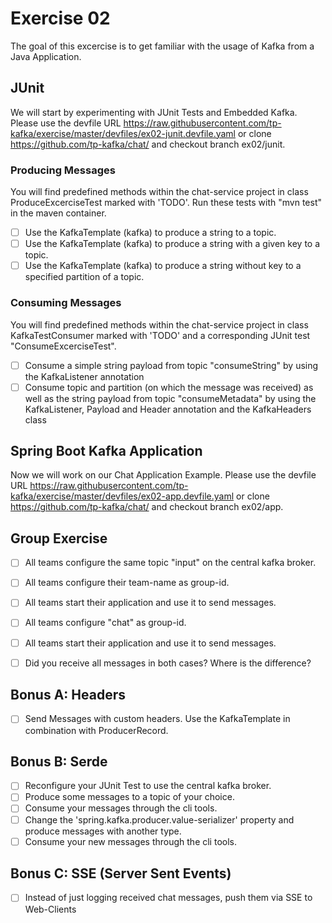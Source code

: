 # Exercise 02
The goal of this excercise is to get familiar with the usage of Kafka from a Java Application. 

## JUnit
We will start by experimenting with JUnit Tests and Embedded Kafka. Please use the devfile URL https://raw.githubusercontent.com/tp-kafka/exercise/master/devfiles/ex02-junit.devfile.yaml or clone https://github.com/tp-kafka/chat/ and checkout branch ex02/junit.

### Producing Messages
You will find predefined methods within the chat-service project in class ProduceExcerciseTest marked with 'TODO'. Run these tests with "mvn test" in the maven container.

- [ ] Use the KafkaTemplate (kafka) to produce a string to a topic.
- [ ] Use the KafkaTemplate (kafka) to produce a string with a given key to a topic.
- [ ] Use the KafkaTemplate (kafka) to produce a string without key to a specified partition of a topic.

### Consuming Messages
You will find predefined methods within the chat-service project in class KafkaTestConsumer marked with 'TODO' and a corresponding JUnit test "ConsumeExcerciseTest".

- [ ] Consume a simple string payload from topic "consumeString" by using the KafkaListener annotation
- [ ] Consume topic and partition (on which the message was received) as well as the string payload from topic "consumeMetadata" by using the KafkaListener, Payload and Header annotation and the KafkaHeaders class

## Spring Boot Kafka Application
Now we will work on our Chat Application Example. Please use the devfile URL https://raw.githubusercontent.com/tp-kafka/exercise/master/devfiles/ex02-app.devfile.yaml or clone https://github.com/tp-kafka/chat/ and checkout branch ex02/app.


## Group Exercise
- [ ] All teams configure the same topic "input" on the central kafka broker.
- [ ] All teams configure their team-name as group-id.
- [ ] All teams start their application and use it to send messages.
- [ ] All teams configure "chat" as group-id.
- [ ] All teams start their application and use it to send messages.
- [ ] Did you receive all messages in both cases? Where is the difference? 






## Bonus A: Headers
- [ ] Send Messages with custom headers. Use the KafkaTemplate in combination with ProducerRecord.

## Bonus B: Serde
- [ ] Reconfigure your JUnit Test to use the central kafka broker.
- [ ] Produce some messages to a topic of your choice.
- [ ] Consume your messages through the cli tools. 
- [ ] Change the 'spring.kafka.producer.value-serializer' property and produce messages with another type.
- [ ] Consume your new messages through the cli tools. 

## Bonus C: SSE (Server Sent Events)
- [ ] Instead of just logging received chat messages, push them via SSE to Web-Clients



